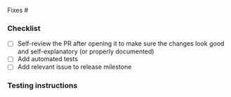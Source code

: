 Fixes #

<!--
⚠️ **Note:** This PR affects database migrations. See [migration testing instructions](https://specify.github.io/testing/pull_requests.html#prs-tagged-with-label-migration).
-->

### Checklist

- [ ] Self-review the PR after opening it to make sure the changes look good and
      self-explanatory (or properly documented)
- [ ] Add automated tests
- [ ] Add relevant issue to release milestone

### Testing instructions

<!-- What are the steps to verify the fixes/changes in this PR? -->
<!-- Can part of that be replaced by automated tests? -->
